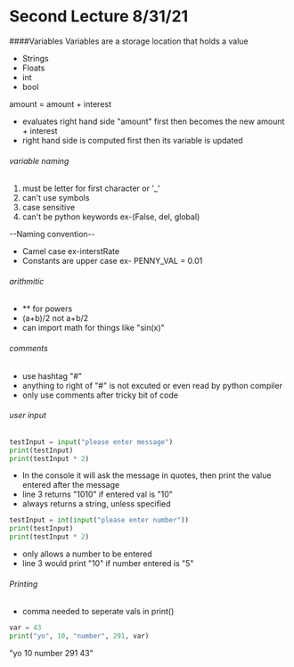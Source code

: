 # Second Lecture 8/31/21
####Variables
Variables are a storage location that holds a value
- Strings 
- Floats
- int
- bool

amount = amount + interest 
- evaluates right hand side "amount" first then becomes the new amount + interest
- right hand side is computed first then its variable is updated 

###### variable naming 
1. must be letter for first character or '_'
2. can't use symbols 
3. case sensitive 
4. can't be python keywords ex-(False, del, global)

--Naming convention--
- Camel case ex-interstRate
- Constants are upper case ex- PENNY_VAL = 0.01


###### arithmitic
- ** for powers
- (a+b)/2 not a+b/2
- can import math for things like "sin(x)"

###### comments
- use hashtag "#"
- anything to right of "#" is not excuted or even read by python compiler
- only use comments after tricky bit of code

###### user input
```python
testInput = input("please enter message")
print(testInput)
print(testInput * 2)
```
- In the console it will ask the message in quotes, then print the value entered after the message
- line 3 returns "1010" if entered val is "10"
- always returns a string, unless specified
```python
testInput = int(input("please enter number"))
print(testInput)
print(testInput * 2)
```
- only allows a number to be entered 
- line 3 would print "10" if number entered is "5"

###### Printing 
- comma needed to seperate vals in print()
```python
var = 43
print("yo", 10, "number", 291, var)
```
"yo 10 number 291 43"

